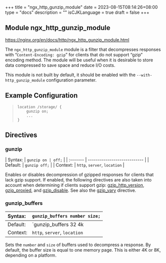 +++
title = "ngx_http_gunzip_module"
date = 2023-08-15T08:14:26+08:00
type = "docs"
description = ""
isCJKLanguage = true
draft = false
+++

## Module ngx_http_gunzip_module

https://nginx.org/en/docs/http/ngx_http_gunzip_module.html



The `ngx_http_gunzip_module` module is a filter that decompresses responses with “`Content-Encoding: gzip`” for clients that do not support “gzip” encoding method. The module will be useful when it is desirable to store data compressed to save space and reduce I/O costs.

This module is not built by default, it should be enabled with the `--with-http_gunzip_module` configuration parameter.



## Example Configuration



> ```
> location /storage/ {
>     gunzip on;
>     ...
> }
> ```





## Directives



### gunzip

| Syntax:  | `gunzip on | off;`           |
| :------- | ---------------------------- |
| Default: | `gunzip off;`                |
| Context: | `http`, `server`, `location` |

Enables or disables decompression of gzipped responses for clients that lack gzip support. If enabled, the following directives are also taken into account when determining if clients support gzip: [gzip_http_version](https://nginx.org/en/docs/http/ngx_http_gzip_module.html#gzip_http_version), [gzip_proxied](https://nginx.org/en/docs/http/ngx_http_gzip_module.html#gzip_proxied), and [gzip_disable](https://nginx.org/en/docs/http/ngx_http_gzip_module.html#gzip_disable). See also the [gzip_vary](https://nginx.org/en/docs/http/ngx_http_gzip_module.html#gzip_vary) directive.



### gunzip_buffers

| Syntax:  | `gunzip_buffers number size;` |
| :------- | ----------------------------- |
| Default: | `gunzip_buffers 32 4k|16 8k;` |
| Context: | `http`, `server`, `location`  |

Sets the `number` and `size` of buffers used to decompress a response. By default, the buffer size is equal to one memory page. This is either 4K or 8K, depending on a platform.